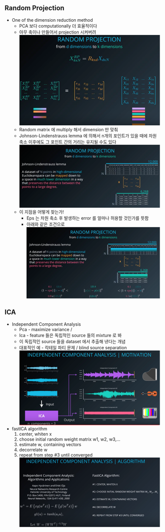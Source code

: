 ## Random Projection
* One of the dimension reduction method
	* PCA 보다 computationally 더 효율적이다
	* 아무 축이나 만들어서 projection 시켜버려
	![rp](image/8_1.png "rp")
	* Random matrix 에 multiply 해서 dimension 만 맞춰
	* Johnson-Lindenstrauss lemma 에 의해서 n개의 포인트가 있을 때에 차원 축소 이후에도 그 포인트 간의 거리는 유지될 수도 있다
	![rp](image/8_2.png "rp")
	* 이 지점을 어떻게 찾는가!
		* Eps 는 차원 축소 후 발생하는 error 를 얼마나 허용할 것인가를 뜻함
		* 아래와 같은 조건으로
		![rp](image/8_3.png "rp")

## ICA
* Independent Component Analysis
	* Pca - maximize variance / 
	* Ica - feature 들은 독립적인 source 들의 mixture 로 봐
	* 이 독립적인 source 들을 dataset 에서 추출해 낸다는 개념
	* 대표적인 예 - 칵테일 파티 문제 / blind source separation
	![ica_concept](image/8_4.png "ica_concept")
* fastICA algorithm
	1. center, whiten x
	2. choose initial random weight matrix w1, w2, w3,...
	3. estimate w, containing vectors
	4. decorrelate w
	5. repeat from step #3 until converged
	![factica](image/8_5.png "factica")

